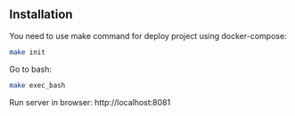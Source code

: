 ## Installation

You need to use make command for deploy project using docker-compose:

```bash
make init
```

Go to bash:

```bash
make exec_bash
```

Run server in browser: http://localhost:8081